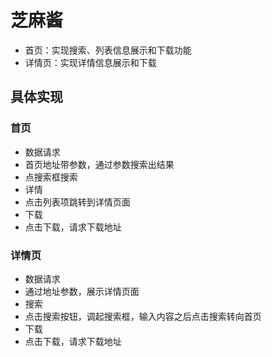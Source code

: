 
# 芝麻酱

* 首页：实现搜索、列表信息展示和下载功能
* 详情页：实现详情信息展示和下载

## 具体实现

### 首页

* 数据请求
 * 首页地址带参数，通过参数搜索出结果
 * 点搜索框搜索
* 详情
 * 点击列表项跳转到详情页面
* 下载
 * 点击下载，请求下载地址

### 详情页
* 数据请求
 * 通过地址参数，展示详情页面
* 搜索
 * 点击搜索按钮，调起搜索框，输入内容之后点击搜索转向首页
* 下载
 * 点击下载，请求下载地址
